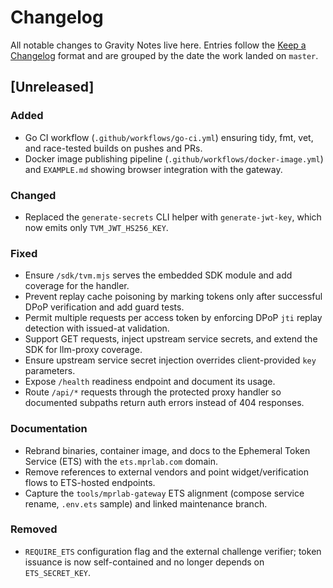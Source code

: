 # Changelog

All notable changes to Gravity Notes live here. Entries follow the [Keep a Changelog](https://keepachangelog.com/) format
and are grouped by the date the work landed on `master`.

## [Unreleased]

### Added

- Go CI workflow (`.github/workflows/go-ci.yml`) ensuring tidy, fmt, vet, and race-tested builds on pushes and PRs.
- Docker image publishing pipeline (`.github/workflows/docker-image.yml`) and `EXAMPLE.md` showing browser integration with the gateway.

### Changed

- Replaced the `generate-secrets` CLI helper with `generate-jwt-key`, which now emits only `TVM_JWT_HS256_KEY`.

### Fixed

- Ensure `/sdk/tvm.mjs` serves the embedded SDK module and add coverage for the handler.
- Prevent replay cache poisoning by marking tokens only after successful DPoP verification and add guard tests.
- Permit multiple requests per access token by enforcing DPoP `jti` replay detection with issued-at validation.
- Support GET requests, inject upstream service secrets, and extend the SDK for llm-proxy coverage.
- Ensure upstream service secret injection overrides client-provided `key` parameters.
- Expose `/health` readiness endpoint and document its usage.
- Route `/api/*` requests through the protected proxy handler so documented subpaths return auth errors instead of 404 responses.

### Documentation

- Rebrand binaries, container image, and docs to the Ephemeral Token Service (ETS) with the `ets.mprlab.com` domain.
- Remove references to external vendors and point widget/verification flows to ETS-hosted endpoints.
- Capture the `tools/mprlab-gateway` ETS alignment (compose service rename, `.env.ets` sample) and linked maintenance branch.


### Removed

- `REQUIRE_ETS` configuration flag and the external challenge verifier; token issuance is now self-contained and no longer depends on `ETS_SECRET_KEY`.
